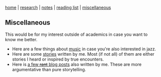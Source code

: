 [home](./index.html)  |  [research](./research.html)  |  [notes](./notes.html)  |  [reading list](./reading_list.html)  |  [miscellaneous](./miscellaneous.html)

## Miscellaneous

This would be for my interest outside of academics in case you want to know me better.

- Here are a few things about [music](./random/music.html) in case you're also interested in jazz. 
- Here are some [stories](./story.html) written by me. Most (if not all) of them are either stories I heard or inspired by true encounters.
- Here is [a few ~~rant~~ blog posts](./blog/blog.md) also written by me. These are more argumentative than pure storytelling.  
